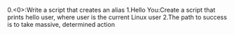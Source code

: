 0.<0>:Write a script that creates an alias 
1.Hello You:Create a script that prints hello user, where user is the current Linux user
2.The path to success is to take massive, determined action
